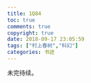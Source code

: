 ```yaml
---
title: 1Q84
toc: true
comments: true
copyright: true
date: 2018-09-17 23:05:59
tags: ["村上春树","科幻"]
categories: 书迹
---
```

未完待续。


